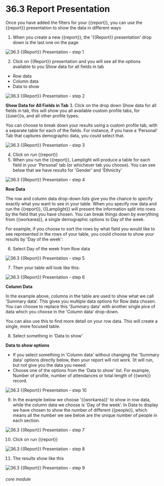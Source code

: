 # 36.3 Report Presentation

Once you have added the filters for your {{report}}, you can use the {{report}} presentation to show the data in different ways

1. When you create a new {{report}}, the &#039;{{Report}} presentation&#039; drop down is the last one on the page

![36.3 {{Report}} Presentation - step 1](36.3_Report_Presentation_im_1.png)

2. Click on {{Report}} presentation and you will see all the options available to you
Show data for all fields in tab
- Row data
- Column data
- Data to show

![36.3 {{Report}} Presentation - step 2](36.3_Report_Presentation_im_2.png)

**Show Data for All Fields in Tab**
3. Click on the drop down Show data for all fields in tab, this will show you all available custom profile tabs, for {{user}}s, and all other profile types. 

You can choose to break down your results using a custom profile tab, with a separate table for each of the fields. For instance, if you have a ‘Personal’ Tab that captures demographic data, you could select that.

![36.3 {{Report}} Presentation - step 3](36.3_Report_Presentation_im_3.png)

4. Click on run {{report}}
5. When you run the {{report}}, Lamplight will produce a table for each field in your &#039;Personal&#039; tab (or whichever tab you choose). You can see below that we have results for &#039;Gender&#039; and &#039;Ethnicity&#039;

![36.3 {{Report}} Presentation - step 4](36.3_Report_Presentation_im_4.png)

**Row Data**

The row and column data drop-down lists give you the chance to specify exactly what you want to see in your table.  When you specify row data and run the {{report}}, {{Lamplight}} will present the information split into rows by the field that you have chosen. You can break things down by everything from {{workarea}}, a single demographic options to Day of the week.

For example, if you choose to sort the rows by what field you would like to see represented in the rows of your table, you could choose to show your results by 'Day of the week':

6. Select Day of the week from Row data

![36.3 {{Report}} Presentation - step 5](36.3_Report_Presentation_im_5.png)

7. Then your table will look like this:

![36.3 {{Report}} Presentation - step 6](36.3_Report_Presentation_im_6.png)

**Column Data**

In the example above, columns in the table are used to show what we call 'Summary data'. This gives you multiple data options for Row data chosen. You can choose to replace this 'Summary data' with another single pice of data which you choose in the 'Column data' drop-down.

You can also use this to find more detail on your row data. This will create a single, more focused table.

8. Select something in 'Data to show'

**Data to show options**

- If you select something in 'Column data' without changing the 'Summary data' options directly below, then your report will not work. (It will run, but not give you the data you neeed.
- Choose one of the options from the 'Data to show' list. For example, Number of profile, number of attendances or total length of {{work}} record. 

![36.3 {{Report}} Presentation - step 10](36.3_Report_Presentation_im_10.png)

9. In the example below we choose &#039;{{workarea}}&#039; to show in row data, while the column data we choose is &#039;Day of the week&#039;. In Data to display we have chosen to show the number of different {{people}}, which means all the number we see below are the unique number of people in each section.

![36.3 {{Report}} Presentation - step 7](36.3_Report_Presentation_im_7.png)

10. Click on run {{report}}

![36.3 {{Report}} Presentation - step 8](36.3_Report_Presentation_im_8.png)

11. The results show like this

![36.3 {{Report}} Presentation - step 9](36.3_Report_Presentation_im_9.png)




###### core module
